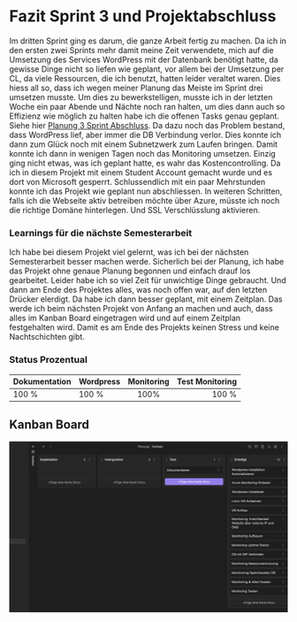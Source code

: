 # Fazit Sprint 3 und Projektabschluss

Im dritten Sprint ging es darum, die ganze Arbeit fertig zu machen. Da ich in den ersten zwei Sprints mehr damit meine Zeit verwendete, mich auf die Umsetzung des Services WordPress mit der Datenbank benötigt hatte, da gewisse Dinge nicht so liefen wie geplant, vor allem bei der Umsetzung per CL, da viele Ressourcen, die ich benutzt, hatten leider veraltet waren. Dies hiess all so, dass ich wegen meiner Planung das Meiste im Sprint drei umsetzen musste. Um dies zu bewerkstelligen, musste ich in der letzten Woche ein paar Abende und Nächte noch ran halten, um dies dann auch so Effizienz wie möglich zu halten habe ich die offenen Tasks genau geplant. Siehe hier [Planung 3 Sprint Abschluss](../Planung/Planung%203%20Sprint%20Abschluss.md). Da dazu noch das Problem bestand, dass WordPress lief, aber immer die DB Verbindung verlor. Dies konnte ich dann zum Glück noch mit einem Subnetzwerk zum Laufen bringen. Damit konnte ich dann in wenigen Tagen noch das Monitoring umsetzen. Einzig ging nicht etwas, was ich geplant hatte, es wahr das Kostencontrolling. Da ich in diesem Projekt mit einem Student Account gemacht wurde und es dort von Microsoft gesperrt. Schlussendlich mit ein paar Mehrstunden konnte ich das Projekt wie geplant nun abschliessen. In weiteren Schritten, falls ich die Webseite aktiv betreiben möchte über Azure, müsste ich noch die richtige Domäne hinterlegen. Und SSL Verschlüsslung aktivieren. 


### Learnings für die nächste Semesterarbeit

Ich habe bei diesem Projekt viel gelernt, was ich bei der nächsten Semesterarbeit besser machen werde. Sicherlich bei der Planung, ich habe das Projekt ohne genaue Planung begonnen und einfach drauf los gearbeitet. Leider habe ich so viel Zeit für unwichtige Dinge gebraucht. Und dann am Ende des Projektes alles, was noch offen war, auf den letzten Drücker elerdigt. Da habe ich dann besser geplant, mit einem Zeitplan. Das werde ich beim nächsten Projekt von Anfang an machen und auch, dass alles im Kanban Board eingetragen wird und auf einem Zeitplan festgehalten wird. Damit es am Ende des Projekts keinen Stress und keine Nachtschichten gibt. 


### Status Prozentual

| Dokumentation | Wordpress | Monitoring | Test Monitoring |  
| - | :- | :-: | -: |  
| 100 % | 100 % | 100% | 100 % | 


## Kanban Board

![](attachments/Pasted%20image%2020230711234852.png)


